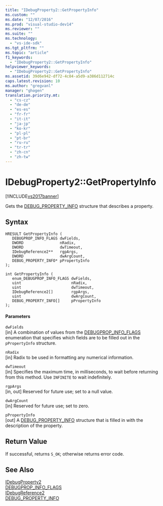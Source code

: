 ```yaml
---
title: "IDebugProperty2::GetPropertyInfo"
ms.custom: ""
ms.date: "12/07/2016"
ms.prod: "visual-studio-dev14"
ms.reviewer: ""
ms.suite: ""
ms.technology: 
  - "vs-ide-sdk"
ms.tgt_pltfrm: ""
ms.topic: "article"
f1_keywords: 
  - "IDebugProperty2::GetPropertyInfo"
helpviewer_keywords: 
  - "IDebugProperty2::GetPropertyInfo"
ms.assetid: 39d6e942-df72-4c84-a5d9-a386d112714c
caps.latest.revision: 10
ms.author: "gregvanl"
manager: "ghogen"
translation.priority.mt: 
  - "cs-cz"
  - "de-de"
  - "es-es"
  - "fr-fr"
  - "it-it"
  - "ja-jp"
  - "ko-kr"
  - "pl-pl"
  - "pt-br"
  - "ru-ru"
  - "tr-tr"
  - "zh-cn"
  - "zh-tw"
---
```

# IDebugProperty2::GetPropertyInfo
[!INCLUDE[vs2017banner](../../../code-quality/includes/vs2017banner.md)]

Gets the [DEBUG_PROPERTY_INFO](../../../extensibility/debugger/reference/debug_property_info.md) structure that describes a property.  
  
## Syntax  
  
```cpp#  
HRESULT GetPropertyInfo (   
   DEBUGPROP_INFO_FLAGS dwFields,  
   DWORD                nRadix,  
   DWORD                dwTimeout,  
   IDebugReference2**   rgpArgs,  
   DWORD                dwArgCount,  
   DEBUG_PROPERTY_INFO* pPropertyInfo  
);  
```  
  
```cpp#  
int GetPropertyInfo (   
   enum_DEBUGPROP_INFO_FLAGS dwFields,  
   uint                      nRadix,  
   uint                      dwTimeout,  
   IDebugReference2[]        rgpArgs,  
   uint                      dwArgCount,  
   DEBUG_PROPERTY_INFO[]     pPropertyInfo  
);  
```  
  
#### Parameters  
 `dwFields`  
 [in] A combination of values from the [DEBUGPROP_INFO_FLAGS](../../../extensibility/debugger/reference/debugprop_info_flags.md) enumeration that specifies which fields are to be filled out in the `pPropertyInfo` structure.  
  
 `nRadix`  
 [in] Radix to be used in formatting any numerical information.  
  
 `dwTimeout`  
 [in] Specifies the maximum time, in milliseconds, to wait before returning from this method. Use `INFINITE` to wait indefinitely.  
  
 `rgpArgs`  
 [in, out] Reserved for future use; set to a null value.  
  
 `dwArgCount`  
 [in] Reserved for future use; set to zero.  
  
 `pPropertyInfo`  
 [out] A [DEBUG_PROPERTY_INFO](../../../extensibility/debugger/reference/debug_property_info.md) structure that is filled in with the description of the property.  
  
## Return Value  
 If successful, returns `S_OK`; otherwise returns error code.  
  
## See Also  
 [IDebugProperty2](../../../extensibility/debugger/reference/idebugproperty2.md)   
 [DEBUGPROP_INFO_FLAGS](../../../extensibility/debugger/reference/debugprop_info_flags.md)   
 [IDebugReference2](../../../extensibility/debugger/reference/idebugreference2.md)   
 [DEBUG_PROPERTY_INFO](../../../extensibility/debugger/reference/debug_property_info.md)